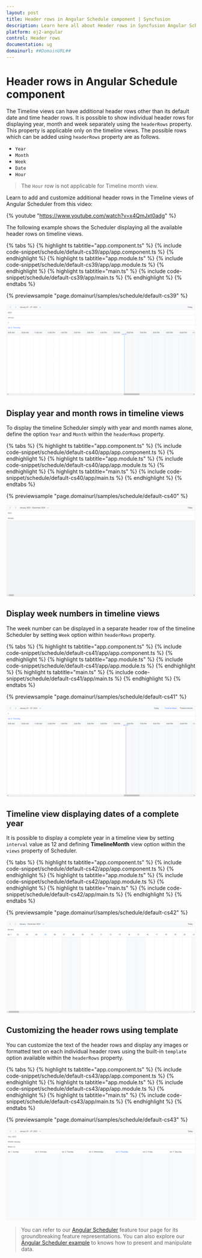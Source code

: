 ```yaml
---
layout: post
title: Header rows in Angular Schedule component | Syncfusion
description: Learn here all about Header rows in Syncfusion Angular Schedule component of Syncfusion Essential JS 2 and more.
platform: ej2-angular
control: Header rows 
documentation: ug
domainurl: ##DomainURL##
---
```


# Header rows in Angular Schedule component

The Timeline views can have additional header rows other than its default date and time header rows. It is possible to show individual header rows for displaying year, month and week separately using the `headerRows` property. This property is applicable only on the timeline views. The possible rows which can be added using `headerRows` property are as follows.

* `Year`
* `Month`
* `Week`
* `Date`
* `Hour`

> The `Hour` row is not applicable for Timeline month view.

Learn to add and customize additional header rows in the Timeline views of Angular Scheduler from this video:

{% youtube "https://www.youtube.com/watch?v=x4QmJxt0adg" %}

The following example shows the Scheduler displaying all the available header rows on timeline views.

{% tabs %}
{% highlight ts tabtitle="app.component.ts" %}
{% include code-snippet/schedule/default-cs39/app/app.component.ts %}
{% endhighlight %}
{% highlight ts tabtitle="app.module.ts" %}
{% include code-snippet/schedule/default-cs39/app/app.module.ts %}
{% endhighlight %}
{% highlight ts tabtitle="main.ts" %}
{% include code-snippet/schedule/default-cs39/app/main.ts %}
{% endhighlight %}
{% endtabs %}
  
{% previewsample "page.domainurl/samples/schedule/default-cs39" %}

![Timeline Header Rows](images/schedule-headerrow-default.png)

## Display year and month rows in timeline views

To display the timeline Scheduler simply with year and month names alone, define the option `Year` and `Month` within the `headerRows` property.

{% tabs %}
{% highlight ts tabtitle="app.component.ts" %}
{% include code-snippet/schedule/default-cs40/app/app.component.ts %}
{% endhighlight %}
{% highlight ts tabtitle="app.module.ts" %}
{% include code-snippet/schedule/default-cs40/app/app.module.ts %}
{% endhighlight %}
{% highlight ts tabtitle="main.ts" %}
{% include code-snippet/schedule/default-cs40/app/main.ts %}
{% endhighlight %}
{% endtabs %}
  
{% previewsample "page.domainurl/samples/schedule/default-cs40" %}

![Display Year and Month rows in timeline views](images/schedule-headerrow-month-year.png)

## Display week numbers in timeline views

The week number can be displayed in a separate header row of the timeline Scheduler by setting `Week` option within `headerRows` property.

{% tabs %}
{% highlight ts tabtitle="app.component.ts" %}
{% include code-snippet/schedule/default-cs41/app/app.component.ts %}
{% endhighlight %}
{% highlight ts tabtitle="app.module.ts" %}
{% include code-snippet/schedule/default-cs41/app/app.module.ts %}
{% endhighlight %}
{% highlight ts tabtitle="main.ts" %}
{% include code-snippet/schedule/default-cs41/app/main.ts %}
{% endhighlight %}
{% endtabs %}
  
{% previewsample "page.domainurl/samples/schedule/default-cs41" %}

![Display Week numbers in timeline views](images/schedule-headerrow-weeknumber.png)

## Timeline view displaying dates of a complete year

It is possible to display a complete year in a timeline view by setting `interval` value as 12 and defining **TimelineMonth** view option within the `views` property of Scheduler.

{% tabs %}
{% highlight ts tabtitle="app.component.ts" %}
{% include code-snippet/schedule/default-cs42/app/app.component.ts %}
{% endhighlight %}
{% highlight ts tabtitle="app.module.ts" %}
{% include code-snippet/schedule/default-cs42/app/app.module.ts %}
{% endhighlight %}
{% highlight ts tabtitle="main.ts" %}
{% include code-snippet/schedule/default-cs42/app/main.ts %}
{% endhighlight %}
{% endtabs %}
  
{% previewsample "page.domainurl/samples/schedule/default-cs42" %}

![Display dates of a complete year in timeline views](images/schedule-headerrow-dates.png)

## Customizing the header rows using template

You can customize the text of the header rows and display any images or formatted text on each individual header rows using the built-in `template` option available within the `headerRows` property.

{% tabs %}
{% highlight ts tabtitle="app.component.ts" %}
{% include code-snippet/schedule/default-cs43/app/app.component.ts %}
{% endhighlight %}
{% highlight ts tabtitle="app.module.ts" %}
{% include code-snippet/schedule/default-cs43/app/app.module.ts %}
{% endhighlight %}
{% highlight ts tabtitle="main.ts" %}
{% include code-snippet/schedule/default-cs43/app/main.ts %}
{% endhighlight %}
{% endtabs %}
  
{% previewsample "page.domainurl/samples/schedule/default-cs43" %}

![Display customize header rows using template](images/schedule-headerrow-custom-header.png)

> You can refer to our [Angular Scheduler](https://www.syncfusion.com/angular-ui-components/angular-scheduler) feature tour page for its groundbreaking feature representations. You can also explore our [Angular Scheduler example](https://ej2.syncfusion.com/angular/demos/#/material/schedule/overview) to knows how to present and manipulate data.
